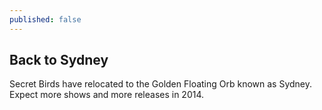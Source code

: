 ```yaml
---
published: false
---
```


## Back to Sydney

Secret Birds have relocated to the Golden Floating Orb known as Sydney. Expect more shows and more releases in 2014.




